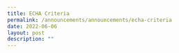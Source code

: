 ```yaml
---
title: ECHA Criteria
permalink: /announcements/announcements/echa-criteria
date: 2022-06-06
layout: post
description: ""
---
```


